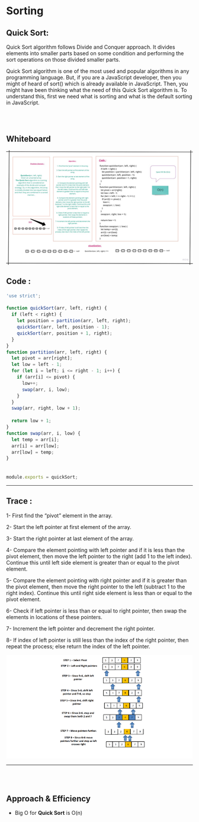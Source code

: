 # **Sorting**

## **Quick Sort:**
Quick Sort algorithm follows Divide and Conquer approach. It divides elements into smaller parts based on some condition and performing the sort operations on those divided smaller parts.

Quick Sort algorithm is one of the most used and popular algorithms in any programming language. But, if you are a JavaScript developer, then you might of heard of sort() which is already available in JavaScript. Then, you might have been thinking what the need of this Quick Sort algorithm is. To understand this, first we need what is sorting and what is the default sorting in JavaScript.

</br></br>

## **Whiteboard**
![](./asset/Quick-Sort-WB.jpg)


## **Code :**
```js
'use strict';

function quickSort(arr, left, right) {
  if (left < right) {
    let position = partition(arr, left, right);
    quickSort(arr, left, position - 1);
    quickSort(arr, position + 1, right);
  }
}
function partition(arr, left, right) {
  let pivot = arr[right];
  let low = left - 1;
  for (let i = left; i <= right - 1; i++) {
    if (arr[i] <= pivot) {
      low++;
      swap(arr, i, low);
    }
  }
  swap(arr, right, low + 1);

  return low + 1;
}
function swap(arr, i, low) {
  let temp = arr[i];
  arr[i] = arr[low];
  arr[low] = temp;
}


module.exports = quickSort;
```
---
## **Trace :**
   1- First find the “pivot” element in the array.

   2- Start the left pointer at first element of the array.

   3- Start the right pointer at last element of the array.

   4- Compare the element pointing with left pointer and if it is less than the pivot element, then move the left pointer to the right (add 1 to the left index). Continue this until left side element is greater than or equal to the pivot element.

   5- Compare the element pointing with right pointer and if it is greater than the pivot element, then move the right pointer to the left (subtract 1 to the right index). Continue this until right side element is less than or equal to the pivot element.

   6- Check if left pointer is less than or equal to right pointer, then swap the elements in locations of these pointers.

   7- Increment the left pointer and decrement the right pointer.

   8- If index of left pointer is still less than the index of the right pointer, then repeat the process; else return the index of the left pointer.

   ![](./asset/Quick-Sort.png)

---
</br></br>

## **Approach & Efficiency**

- Big O for **Quick Sort** is O(n)

</br></br>
